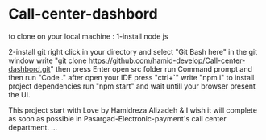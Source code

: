 # Call-center-dashbord

to clone on your local machine :
1-install node js

2-install git 
right click in your directory and select "Git Bash here"
in the git window write "git clone https://github.com/hamid-develop/Call-center-dashbord.git" then press Enter
open src folder run Command prompt and then run "Code ."
after open your IDE press "ctrl+`"
write "npm i" to install project dependencies
run "npm start" and wait untill your browser present the UI.

This project start with Love by Hamidreza Alizadeh & I wish it will complete as soon as possible in Pasargad-Electronic-payment's call center department.
...
